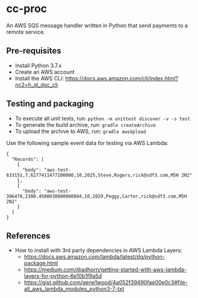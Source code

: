 # cc-proc
An AWS SQS message handler written in Python that send payments to a remote service.

## Pre-requisites
* Install Python 3.7.x
* Create an AWS account
* Install the AWS CLI: https://docs.aws.amazon.com/cli/index.html?nc2=h_ql_doc_cli

## Testing and packaging
* To execute all unit tests, run: `python -m unittest discover -v -s test`
* To generate the build archive, run: `gradle createArchive`
* To upload the archive to AWS, run: `gradle awsUpload`

Use the following sample event data for testing via AWS Lambda:
````
{
  "Records": [
    {
      "body": "aws-test-633151,7,6277411477100000,10,2025,Steve,Rogers,rick@sdf3.com,M5H 2N2"
    },
    {
      "body": "aws-test-306478,2300,4500030000000004,10,2029,Peggy,Carter,rick@sdf3.com,M5H 2N2"
    }
  ]
}
````

## References
* How to install with 3rd party dependencies in AWS Lambda Layers: 
  * https://docs.aws.amazon.com/lambda/latest/dg/python-package.html
  * https://medium.com/@adhorn/getting-started-with-aws-lambda-layers-for-python-6e10b1f9a5d
  * https://gist.github.com/gene1wood/4a052f39490fae00e0c3#file-all_aws_lambda_modules_python3-7-txt